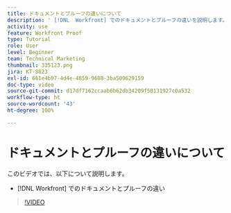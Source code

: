 ```yaml
---
title: ドキュメントとプルーフの違いについて
description: ' [!DNL  Workfront] でのドキュメントとプルーフの違いを説明します。'
activity: use
feature: Workfront Proof
type: Tutorial
role: User
level: Beginner
team: Technical Marketing
thumbnail: 335123.png
jira: KT-8823
exl-id: 661e4b97-4d4e-4859-9688-3ba509629159
doc-type: video
source-git-commit: d17df7162ccaab6b62db34209f50131927c0a532
workflow-type: ht
source-wordcount: '43'
ht-degree: 100%

---
```


# ドキュメントとプルーフの違いについて

このビデオでは、以下について説明します。

* [!DNL Workfront] でのドキュメントとプルーフの違い

>[!VIDEO](https://video.tv.adobe.com/v/3439860/?quality=12&learn=on&enablevpops&captions=jpn)

